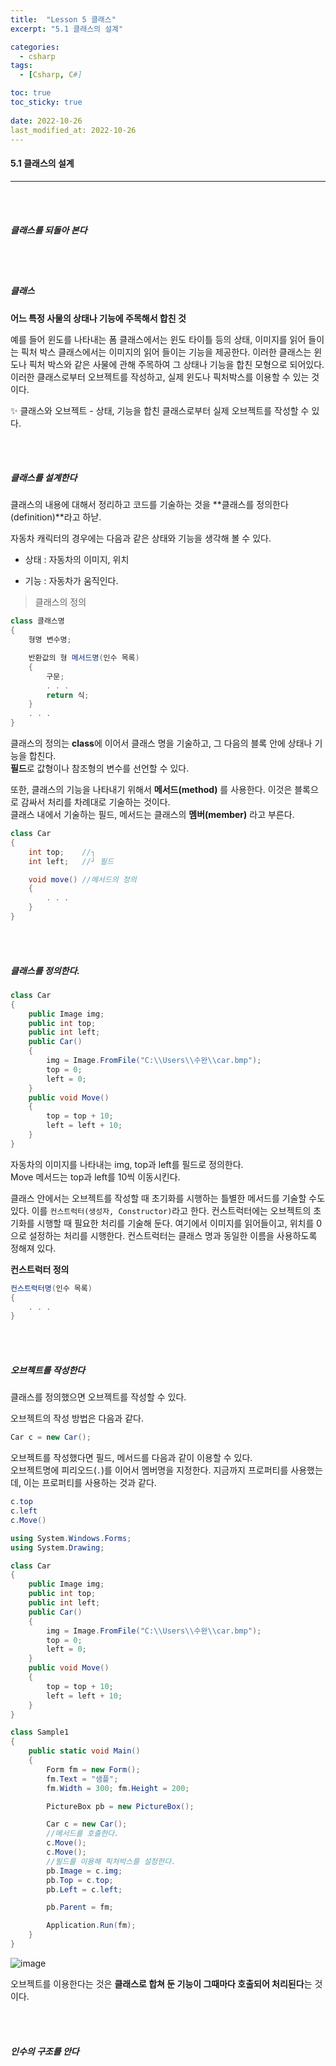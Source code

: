 ```yaml
---
title:  "Lesson 5 클래스"
excerpt: "5.1 클래스의 설계"

categories:
  - csharp
tags:
  - [Csharp, C#]

toc: true
toc_sticky: true
 
date: 2022-10-26
last_modified_at: 2022-10-26
---
```


#### 5.1 클래스의 설계  
---
<br>
<br>

##### 클래스를 되돌아 본다  

<br>
<br>

##### 클래스  

**어느 특정 사물의 상태나 기능에 주목해서 합친 것**  

예를 들어 윈도를 나타내는 폼 클래스에서는 윈도 타이틀 등의 상태, 이미지를 읽어 들이는 픽처 박스 클래스에서는 이미지의 읽어 들이는 기능을 제공한다. 이러한 클래스는 윈도나 픽처 박스와 같은 사물에 관해 주목하여 그 상태나 기능을 합친 모형으로 되어있다.  
이러한 클래스로부터 오브젝트를 작성하고, 실제 윈도나 픽처박스를 이용할 수 있는 것이다.  

✨ 클래스와 오브젝트 - 상태, 기능을 합친 클래스로부터 실제 오브젝트를 작성할 수 있다.  

<br>
<br>

##### 클래스를 설계한다    

클래스의 내용에 대해서 정리하고 코드를 기술하는 것을 **클래스를 정의한다(definition)**라고 하낟.  

자동차 캐릭터의 경우에는 다음과 같은 상태와 기능을 생각해 볼 수 있다.  

- 상태 : 자동차의 이미지, 위치  

- 기능 : 자동차가 움직인다.  

> 클래스의 정의

```cs
class 클래스명
{
    형명 변수명;

    반환값의 형 메서드명(인수 목록)
    {
        구문;
        . . .
        return 식;
    }
    . . .
}
```

클래스의 정의는 **class**에 이어서 클래스 명을 기술하고, 그 다음의 블록 안에 상태나 기능을 합친다.  
**필드**로 값형이나 참조형의 변수를 선언할 수 있다.  

또한, 클래스의 기능을 나타내기 위해서 **메서드(method)** 를 사용한다. 이것은 블록으로 감싸서 처리를 차례대로 기술하는 것이다.  
클래스 내에서 기술하는 필드, 메서드는 클래스의 **멤버(member)** 라고 부른다.  

```cs
class Car
{
    int top;    //┐ 
    int left;   //┘ 필드

    void move() //메서드의 정의  
    {
        . . .
    }
}
```

<br>
<br>

##### 클래스를 정의한다.  

```cs
class Car
{
    public Image img;
    public int top;
    public int left;
    public Car()
    {
        img = Image.FromFile("C:\\Users\\수완\\car.bmp");
        top = 0;
        left = 0;
    }
    public void Move()
    {
        top = top + 10;
        left = left + 10;
    }
}
```

자동차의 이미지를 나타내는 img, top과 left를 필드로 정의한다.  
Move 메서드는 top과 left를 10씩 이동시킨다.  

클래스 안에서는 오브젝트를 작성할 때 초기화를 시행하는 틀별한 메서드를 기술할 수도 있다.  이를 `컨스트럭터(생성자, Constructor)`라고 한다. 컨스트럭터에는 오브젝트의 초기화를 시행할 때 필요한 처리를 기술해 둔다. 여기에서 이미지를 읽어들이고, 위치를 0으로 설정하는 처리를 시행한다. 컨스트럭터는 클래스 명과 동일한 이름을 사용하도록 정해져 있다.  

**컨스트럭터 정의**  

```cs
컨스트럭터명(인수 목록)
{
    . . .
}
```

<br>
<br>

##### 오브젝트를 작성한다  

클래스를 정의했으면 오브젝트를 작성할 수 있다.  

오브젝트의 작성 방법은 다음과 같다.

```cs
Car c = new Car();
```

오브젝트를 작성했다면 필드, 메서드를 다음과 같이 이용할 수 있다.  
오브젝트명에 피리오드(`.`)를 이어서 멤버명을 지정한다. 지금까지 프로퍼티를 사용했는데, 이는 프로퍼티를 사용하는 것과 같다.  

```cs
c.top
c.left
c.Move()
```

```cs
using System.Windows.Forms;
using System.Drawing;

class Car
{
    public Image img;
    public int top;
    public int left;
    public Car()
    {
        img = Image.FromFile("C:\\Users\\수완\\car.bmp");
        top = 0;
        left = 0;
    }
    public void Move()
    {
        top = top + 10;
        left = left + 10;
    }
}

class Sample1
{
    public static void Main()
    {
        Form fm = new Form();
        fm.Text = "샘플";
        fm.Width = 300; fm.Height = 200;

        PictureBox pb = new PictureBox();

        Car c = new Car();
        //메서드를 호출한다.
        c.Move();
        c.Move();
        //필드를 이용해 픽처박스를 설정한다.
        pb.Image = c.img;
        pb.Top = c.top;
        pb.Left = c.left;

        pb.Parent = fm;

        Application.Run(fm);
    }
}
```

![image](https://user-images.githubusercontent.com/106606698/197913144-720500d9-7464-40e6-b5dd-7f1575ea2a60.png)  

오브젝트를 이용한다는 것은 **클래스로 합쳐 둔 기능이 그때마다 호출되어 처리된다**는 것이다.  

<br>
<br>

#####  인수의 구조를 안다  